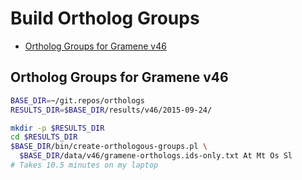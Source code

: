 # Build Ortholog Groups

<!-- MarkdownTOC -->

- [Ortholog Groups for Gramene v46](#ortholog-groups-for-gramene-v46)

<!-- /MarkdownTOC -->


## Ortholog Groups for Gramene v46

```sh
BASE_DIR=~/git.repos/orthologs
RESULTS_DIR=$BASE_DIR/results/v46/2015-09-24/

mkdir -p $RESULTS_DIR
cd $RESULTS_DIR
$BASE_DIR/bin/create-orthologous-groups.pl \
  $BASE_DIR/data/v46/gramene-orthologs.ids-only.txt At Mt Os Sl
# Takes 10.5 minutes on my laptop
```
